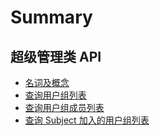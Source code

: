 # Summary

## 超级管理类 API
- [名词及概念](./00-Concepts.md)
- [查询用户组列表](./01-ListGlobalGroup.md)
- [查询用户组成员列表](./02-ListGroupMember.md)
- [查询 Subject 加入的用户组列表](./03-ListGroupOfSubjectJoined.md)